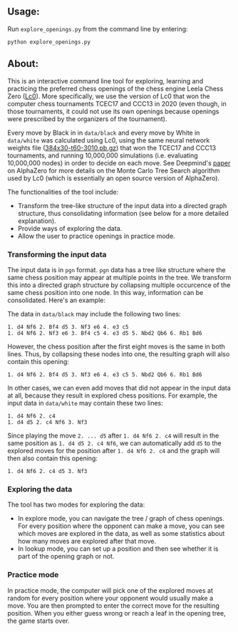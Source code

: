 ## Usage:

Run `explore_openings.py` from the command line by entering:
```
python explore_openings.py
```


## About:

This is an interactive command line tool for exploring, learning and practicing the preferred chess openings of the chess engine Leela Chess Zero ([Lc0](https://lczero.org/)). More specifically, we use the version of Lc0 that won the computer chess tournaments TCEC17 and CCC13 in 2020 (even though, in those tournaments, it could not use its own openings because openings were prescribed by the organizers of the tournament).

Every move by Black in in `data/black` and every move by White in `data/white` was calculated using Lc0, using the same neural network weights file ([384x30-t60-3010.pb.gz](https://lczero.org/play/networks/bestnets/)) that won the TCEC17 and CCC13 tournaments, and running 10,000,000 simulations (i.e. evaluating 10,000,000 nodes) in order to decide on each move. See Deepmind's [paper](https://kstatic.googleusercontent.com/files/2f51b2a749a284c2e2dfa13911da965f4855092a179469aedd15fbe4efe8f8cbf9c515ef83ac03a6515fa990e6f85fd827dcd477845e806f23a17845072dc7bd) on AlphaZero for more details on the Monte Carlo Tree Search algorithm used by Lc0 (which is essentially an open source version of AlphaZero).

The functionalities of the tool include:
- Transform the tree-like structure of the input data into a directed graph structure, thus consolidating information (see below for a more detailed explanation).
- Provide ways of exploring the data. 
- Allow the user to practice openings in practice mode.

### Transforming the input data

The input data is in `pgn` format. `pgn` data has a tree like structure where the same chess position may appear at multiple points in the tree. We transform this into a directed graph structure by collapsing multiple occurcence of the same chess position into one node. In this way, information can be consolidated. Here's an example:

The data in `data/black` may include the following two lines:

```
1. d4 Nf6 2. Bf4 d5 3. Nf3 e6 4. e3 c5
1. d4 Nf6 2. Nf3 e6 3. Bf4 c5 4. e3 d5 5. Nbd2 Qb6 6. Rb1 Bd6
```
However, the chess position after the first eight moves is the same in both lines. Thus, by collapsing these nodes into one, the resulting graph will also contain this opening:
```
1. d4 Nf6 2. Bf4 d5 3. Nf3 e6 4. e3 c5 5. Nbd2 Qb6 6. Rb1 Bd6
```

In other cases, we can even add moves that did not appear in the input data at all, because they result in explored chess positions. For example, the input data in `data/white` may contain these two lines:
```
1. d4 Nf6 2. c4
1. d4 d5 2. c4 Nf6 3. Nf3
```
Since playing the move `2. ... d5` after `1. d4 Nf6 2. c4` will result in the same position as `1. d4 d5 2. c4 Nf6`, we can automatically add `d5` to the explored moves for the position after `1. d4 Nf6 2. c4` and the graph will then also contain this opening:
``` 
1. d4 Nf6 2. c4 d5 3. Nf3
```

### Exploring the data

The tool has two modes for exploring the data:
- In explore mode, you can navigate the tree / graph of chess openings. For every position where the opponent can make a move, you can see which moves are explored in the data, as well as some statistics about how many moves are explored after that move.
- In lookup mode, you can set up a position and then see whether it is part of the opening graph or not.

### Practice mode

In practice mode, the computer will pick one of the explored moves at random for every position where your opponent would usually make a move. You are then prompted to enter the correct move for the resulting position. When you either guess wrong or reach a leaf in the opening tree, the game starts over.


